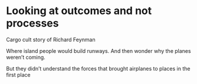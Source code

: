 # Looking at outcomes and not processes 

Cargo cult story of 
Richard Feynman 

Where island people would build runways. And then wonder why the planes weren’t coming. 

But they didn’t understand the forces that brought airplanes to places in the first place 
